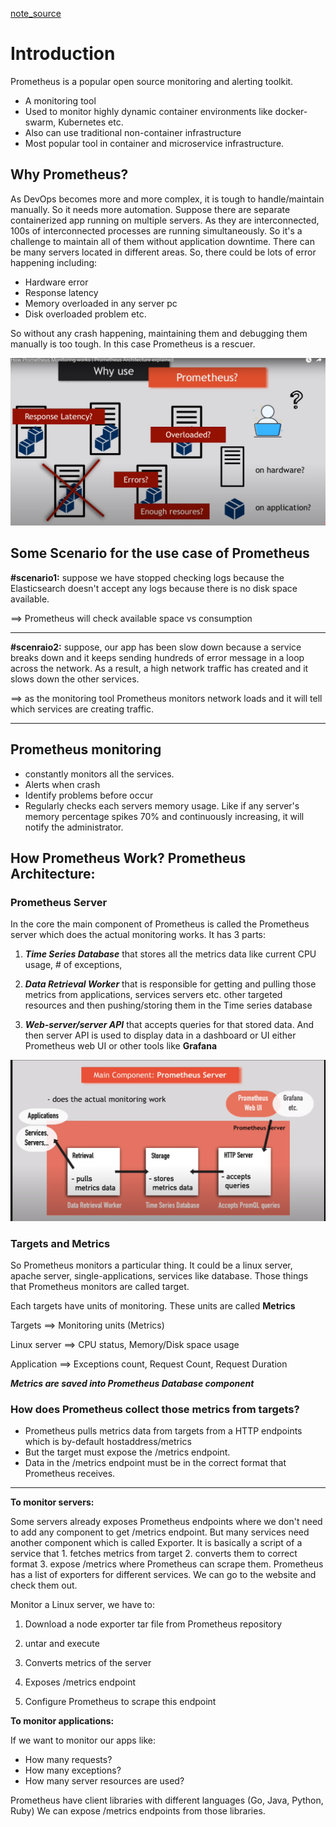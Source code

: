 [note_source](https://www.youtube.com/watch?v=h4Sl21AKiDg&ab_channel=TechWorldwithNana)
# Introduction 

Prometheus is a popular open source monitoring and alerting toolkit. 

* A monitoring tool 
* Used to monitor highly dynamic container environments like docker-swarm, Kubernetes etc. 
* Also can use traditional non-container infrastructure 
* Most popular tool in container and microservice infrastructure.  


## Why Prometheus? 

As DevOps becomes more and more complex, it is tough to handle/maintain manually. So it needs more automation. Suppose there are separate containerized app running on multiple servers. As they are interconnected, 100s of interconnected processes are running simultaneously. So it's a challenge to maintain all of them without application downtime. There can be many servers located in different areas. So, there could be lots of error happening including:  

* Hardware error 
* Response latency 
* Memory overloaded in any server pc 
* Disk overloaded problem etc. 


So without any crash happening, maintaining them and debugging them manually is too tough. In this case Prometheus is a rescuer. 

![why prometheus](why_prometheus.png)

## Some Scenario for the use case of Prometheus 

**#scenario1:** suppose we have stopped checking logs because the Elasticsearch doesn't accept any logs because there is no disk space available. 

==> Prometheus will check available space vs consumption 

 ---

**#scenraio2:** suppose, our app has been slow down because a service breaks down and it keeps sending hundreds of error message in a loop across the network. As a result, a high network traffic has created and it slows down the other services. 

==> as the monitoring tool Prometheus monitors network loads and it will tell which services are creating traffic. 

 ---

## Prometheus monitoring 

* constantly monitors all the services. 
* Alerts when crash 
* Identify problems before occur 
* Regularly checks each servers memory usage. Like if any server's memory percentage spikes 70% and continuously increasing, it will notify the administrator. 


## How Prometheus Work? Prometheus Architecture: 

### Prometheus Server 

In the core the main component of Prometheus is called the Prometheus server which does the actual monitoring works. It has 3 parts: 

1. ***Time Series Database*** that stores all the metrics data like current CPU usage, # of exceptions,  

2. ***Data Retrieval Worker*** that is responsible for getting and pulling those metrics from applications, services servers etc. other targeted resources and then pushing/storing them in the Time series database 

3. ***Web-server/server API*** that accepts queries for that stored data. And then server API is used to display data in a dashboard or UI either Prometheus web UI or other tools like **Grafana** 

![server](prometheus_server.png)

### Targets and Metrics  

So Prometheus monitors a particular thing. It could be a linux server, apache server, single-applications, services like database. Those things that Prometheus monitors are called target.  

Each targets have units of monitoring. These units are called **Metrics** 

 
Targets ==> Monitoring  units (Metrics)  

Linux server ==> CPU status, Memory/Disk space usage 

Application ==> Exceptions count, Request Count, Request Duration 
 
***Metrics are saved into Prometheus Database component*** 

### How does Prometheus collect those metrics from targets? ###

* Prometheus pulls metrics data from targets from a HTTP endpoints which is by-default hostaddress/metrics 
* But the target must expose the /metrics endpoint. 
* Data in the /metrics endpoint must be in the correct format that Prometheus receives. 

---

**To monitor servers:**  

Some servers already exposes Prometheus endpoints where we don't need to add any component to get /metrics endpoint. But many services need another component which is called Exporter. It is basically a script of a service that 1. fetches metrics from target 2. converts them to correct format 3. expose /metrics where Prometheus can scrape them. Prometheus has a list of exporters for different services. We can go to the website and check them out. 

 

Monitor a Linux server, we have to:  

1. Download a node exporter tar file from Prometheus repository 

2. untar and execute 

3. Converts metrics of the server 

4. Exposes /metrics endpoint  

5. Configure Prometheus to scrape this endpoint  

 
**To monitor applications:**  

If we want to monitor our apps like: 

* How many requests? 
* How many exceptions? 
* How many server resources are used? 


Prometheus have client libraries with different languages (Go, Java, Python, Ruby)  We can expose /metrics endpoints from those libraries.  